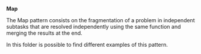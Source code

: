 **Map**

The Map pattern consists on the fragmentation of a problem in independent subtasks that are resolved independently using the same function and merging the results at the end.

In this folder is possible to find different examples of this pattern.